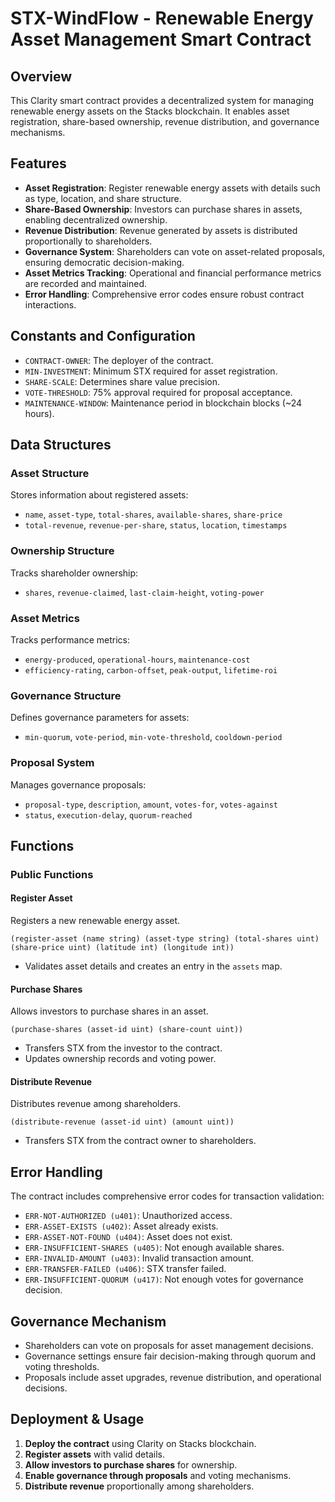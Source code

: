 # STX-WindFlow - Renewable Energy Asset Management Smart Contract

## Overview
This Clarity smart contract provides a decentralized system for managing renewable energy assets on the Stacks blockchain. It enables asset registration, share-based ownership, revenue distribution, and governance mechanisms.

## Features
- **Asset Registration**: Register renewable energy assets with details such as type, location, and share structure.
- **Share-Based Ownership**: Investors can purchase shares in assets, enabling decentralized ownership.
- **Revenue Distribution**: Revenue generated by assets is distributed proportionally to shareholders.
- **Governance System**: Shareholders can vote on asset-related proposals, ensuring democratic decision-making.
- **Asset Metrics Tracking**: Operational and financial performance metrics are recorded and maintained.
- **Error Handling**: Comprehensive error codes ensure robust contract interactions.

## Constants and Configuration
- `CONTRACT-OWNER`: The deployer of the contract.
- `MIN-INVESTMENT`: Minimum STX required for asset registration.
- `SHARE-SCALE`: Determines share value precision.
- `VOTE-THRESHOLD`: 75% approval required for proposal acceptance.
- `MAINTENANCE-WINDOW`: Maintenance period in blockchain blocks (~24 hours).

## Data Structures

### Asset Structure
Stores information about registered assets:
- `name`, `asset-type`, `total-shares`, `available-shares`, `share-price`
- `total-revenue`, `revenue-per-share`, `status`, `location`, `timestamps`

### Ownership Structure
Tracks shareholder ownership:
- `shares`, `revenue-claimed`, `last-claim-height`, `voting-power`

### Asset Metrics
Tracks performance metrics:
- `energy-produced`, `operational-hours`, `maintenance-cost`
- `efficiency-rating`, `carbon-offset`, `peak-output`, `lifetime-roi`

### Governance Structure
Defines governance parameters for assets:
- `min-quorum`, `vote-period`, `min-vote-threshold`, `cooldown-period`

### Proposal System
Manages governance proposals:
- `proposal-type`, `description`, `amount`, `votes-for`, `votes-against`
- `status`, `execution-delay`, `quorum-reached`

## Functions

### Public Functions

#### Register Asset
Registers a new renewable energy asset.
```clarity
(register-asset (name string) (asset-type string) (total-shares uint) (share-price uint) (latitude int) (longitude int))
```
- Validates asset details and creates an entry in the `assets` map.

#### Purchase Shares
Allows investors to purchase shares in an asset.
```clarity
(purchase-shares (asset-id uint) (share-count uint))
```
- Transfers STX from the investor to the contract.
- Updates ownership records and voting power.

#### Distribute Revenue
Distributes revenue among shareholders.
```clarity
(distribute-revenue (asset-id uint) (amount uint))
```
- Transfers STX from the contract owner to shareholders.

## Error Handling
The contract includes comprehensive error codes for transaction validation:
- `ERR-NOT-AUTHORIZED (u401)`: Unauthorized access.
- `ERR-ASSET-EXISTS (u402)`: Asset already exists.
- `ERR-ASSET-NOT-FOUND (u404)`: Asset does not exist.
- `ERR-INSUFFICIENT-SHARES (u405)`: Not enough available shares.
- `ERR-INVALID-AMOUNT (u403)`: Invalid transaction amount.
- `ERR-TRANSFER-FAILED (u406)`: STX transfer failed.
- `ERR-INSUFFICIENT-QUORUM (u417)`: Not enough votes for governance decision.

## Governance Mechanism
- Shareholders can vote on proposals for asset management decisions.
- Governance settings ensure fair decision-making through quorum and voting thresholds.
- Proposals include asset upgrades, revenue distribution, and operational decisions.

## Deployment & Usage
1. **Deploy the contract** using Clarity on Stacks blockchain.
2. **Register assets** with valid details.
3. **Allow investors to purchase shares** for ownership.
4. **Enable governance through proposals** and voting mechanisms.
5. **Distribute revenue** proportionally among shareholders.

